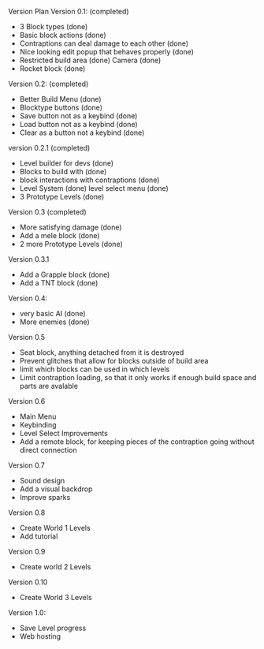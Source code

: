 Version Plan
Version 0.1: (completed)
- 3 Block types (done)
- Basic block actions (done)
- Contraptions can deal damage to each other (done)
- Nice looking edit popup that behaves properly (done)
- Restricted build area (done) Camera (done)
- Rocket block (done)

Version 0.2: (completed)
- Better Build Menu (done)
- Blocktype buttons (done)
- Save button not as a keybind (done)
- Load button not as a keybind (done)
- Clear as a button not a keybind (done)

version 0.2.1 (completed)
- Level builder for devs (done)
- Blocks to build with (done)
- block interactions with contraptions (done)
- Level System (done) level select menu (done)
- 3 Prototype Levels (done)

Version 0.3 (completed)
- More satisfying damage (done)
- Add a mele block (done)
- 2 more Prototype Levels (done)

Version 0.3.1
- Add a Grapple block (done)
- Add a TNT block (done)

Version 0.4:
- very basic AI (done)
- More enemies (done)

Version 0.5
- Seat block, anything detached from it is destroyed
- Prevent glitches that allow for blocks outside of build area
- limit which blocks can be used in which levels
- Limit contraption loading, so that it only works if enough build space and parts are avalable

Version 0.6
- Main Menu
- Keybinding
- Level Select Improvements
- Add a remote block, for keeping pieces of the contraption going without direct connection

Version 0.7
- Sound design
- Add a visual backdrop
- Improve sparks

Version 0.8
- Create World 1 Levels
- Add tutorial

Version 0.9
- Create world 2 Levels

Version 0.10
- Create World 3 Levels

Version 1.0:
- Save Level progress
- Web hosting
